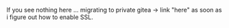 
If you see nothing here ... migrating to private gitea -> link "here" as soon as i figure out how to enable SSL.
